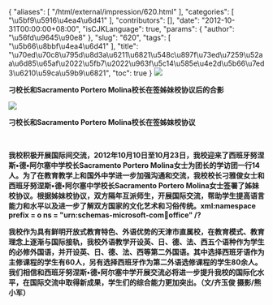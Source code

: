{
    "aliases": [
        "/html/external/impression/620.html"
    ],
    "categories": [
        "\u5bf9\u5916\u4ea4\u6d41"
    ],
    "contributors": [],
    "date": "2012-10-31T00:00:00+08:00",
    "isCJKLanguage": true,
    "params": {
        "author": "\u56fd\u9645\u90e8"
    },
    "slug": "620",
    "tags": [
        "\u5b66\u8bbf\u4ea4\u6d41"
    ],
    "title": "\u70ed\u70c8\u795d\u8d3a\u6211\u6821\u548c\u897f\u73ed\u7259\u52aa\u6d85\u65af\u2022\u5fb7\u2022\u963f\u5c14\u585e\u4e2d\u5b66\u7ed3\u6210\u59ca\u59b9\u6821",
    "toc": true
}
**![](https://cdn.tfls.online/mirror/full/8f323b2baee49b4e6be5c9d639d8ff61e9e774b7.jpg)**

**刁校长和Sacramento Portero Molina校长在签姊妹校协议后的合影**

**![](https://cdn.tfls.online/mirror/full/fdd372f39c1d456e833c71ce3e7de1546d41f8ae.jpg)**

**刁校长和Sacramento Portero Molina校长在签姊妹校协议**

 

**我校积极开展国际间交流，2012年10月10日至10月23日，我校迎来了西班牙努涅斯•德•阿尔塞中学校长Sacramento Portero Molina女士为团长的学访团一行14人。为了在教育教学上和国外中学进一步加强沟通和交流，我校校长刁雅俊女士和西班牙努涅斯•德•阿尔塞中学校长Sacramento Portero Molina女士签署了姊妹校协议。根据姊妹校协议，双方隔年互派师生，开展国际交流，帮助学生提高语言能力和水平以及进一步了解双方国家的文化艺术和习俗传统。xml:namespace prefix = o ns = "urn:schemas-microsoft-com:office:office" /?**

**我校作为具有鲜明开放式教育特色、外语优势的天津市直属校，在教育模式、教育理念上逐渐与国际接轨，我校外语教学开设英、日、德、法、西五个语种作为学生的必修外国语，并开设英、日、德、法、西等第二外国语。其中选择西班牙语作为主修课程的学生有60人，另有选择西班牙作为第二外语选修课程的学生80余人。我们相信和西班牙努涅斯•德•阿尔塞中学开展交流必将进一步提升我校的国际化水平，在国际交流中取得新成果，学生们的综合能力更加突出。（文/齐玉俊 摄影/熊小军）**

